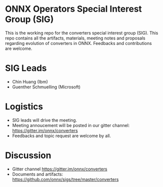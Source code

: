 # ONNX Operators Special Interest Group (SIG)

This is the working repo for the converters special interest group (SIG). 
This repo contains all the artifacts, materials, meeting notes and proposals regarding evolution of converters in ONNX. Feedbacks and contributions are welcome.

# SIG Leads

* Chin Huang (Ibm)
* Guenther Schmuelling (Microsoft)

# Logistics

* SIG leads will drive the meeting.
* Meeting annoucement will be posted in our gitter channel: https://gitter.im/onnx/converters
* Feedbacks and topic request are welcome by all.

# Discussion

* Gitter channel https://gitter.im/onnx/converters
* Documents and artifacts: https://github.com/onnx/sigs/tree/master/converters
